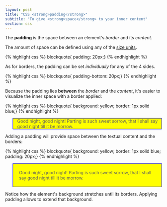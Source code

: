 ```yaml
---
layout: post
title: "CSS <strong>padding</strong>"
subtitle: "To give <strong>space</strong> to your inner content"
section: css
---
```


The **padding** is the space between an element's _border_ and its _content_.

The amount of space can be defined using any of the [size units](css-size-units.html).

{% highlight css %}
blockquote{ padding: 20px;}
{% endhighlight %}

As for borders, the padding can be set _individually_ for any of the 4 sides.

{% highlight css %}
blockquote{ padding-bottom: 20px;}
{% endhighlight %}

Because the padding lies **between** the _border_ and the _content_, it's easier to visualize the inner space with a border applied:

{% highlight css %}
blockquote{ background: yellow; border: 1px solid blue;}
{% endhighlight %}

<div class="result">
  <blockquote style="background: yellow; border: 1px solid blue;">
    Good night, good night! Parting is such sweet sorrow, that I shall say good night till it be morrow.
  </blockquote>
</div>

Adding a padding will provide space between the textual content and the borders:

{% highlight css %}
blockquote{ background: yellow; border: 1px solid blue; padding: 20px;}
{% endhighlight %}

<div class="result">
  <blockquote style="background: yellow; border: 1px solid blue; padding: 20px;">
    Good night, good night! Parting is such sweet sorrow, that I shall say good night till it be morrow.
  </blockquote>
</div>

Notice how the element's background stretches until its borders. Applying padding allows to extend that background.
